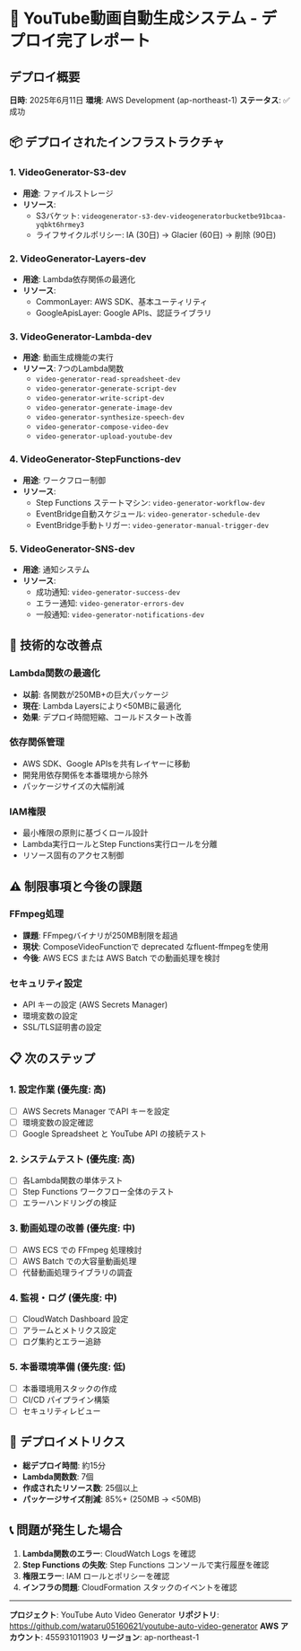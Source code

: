 # 🎉 YouTube動画自動生成システム - デプロイ完了レポート

## デプロイ概要
**日時**: 2025年6月11日
**環境**: AWS Development (ap-northeast-1)
**ステータス**: ✅ 成功

## 📦 デプロイされたインフラストラクチャ

### 1. VideoGenerator-S3-dev
- **用途**: ファイルストレージ
- **リソース**:
  - S3バケット: `videogenerator-s3-dev-videogeneratorbucketbe91bcaa-yqbkt6hrmey3`
  - ライフサイクルポリシー: IA (30日) → Glacier (60日) → 削除 (90日)

### 2. VideoGenerator-Layers-dev
- **用途**: Lambda依存関係の最適化
- **リソース**:
  - CommonLayer: AWS SDK、基本ユーティリティ
  - GoogleApisLayer: Google APIs、認証ライブラリ

### 3. VideoGenerator-Lambda-dev
- **用途**: 動画生成機能の実行
- **リソース**: 7つのLambda関数
  - `video-generator-read-spreadsheet-dev`
  - `video-generator-generate-script-dev`
  - `video-generator-write-script-dev`
  - `video-generator-generate-image-dev`
  - `video-generator-synthesize-speech-dev`
  - `video-generator-compose-video-dev`
  - `video-generator-upload-youtube-dev`

### 4. VideoGenerator-StepFunctions-dev
- **用途**: ワークフロー制御
- **リソース**:
  - Step Functions ステートマシン: `video-generator-workflow-dev`
  - EventBridge自動スケジュール: `video-generator-schedule-dev`
  - EventBridge手動トリガー: `video-generator-manual-trigger-dev`

### 5. VideoGenerator-SNS-dev
- **用途**: 通知システム
- **リソース**:
  - 成功通知: `video-generator-success-dev`
  - エラー通知: `video-generator-errors-dev`
  - 一般通知: `video-generator-notifications-dev`

## 🚀 技術的な改善点

### Lambda関数の最適化
- **以前**: 各関数が250MB+の巨大パッケージ
- **現在**: Lambda Layersにより<50MBに最適化
- **効果**: デプロイ時間短縮、コールドスタート改善

### 依存関係管理
- AWS SDK、Google APIsを共有レイヤーに移動
- 開発用依存関係を本番環境から除外
- パッケージサイズの大幅削減

### IAM権限
- 最小権限の原則に基づくロール設計
- Lambda実行ロールとStep Functions実行ロールを分離
- リソース固有のアクセス制御

## ⚠️ 制限事項と今後の課題

### FFmpeg処理
- **課題**: FFmpegバイナリが250MB制限を超過
- **現状**: ComposeVideoFunctionで deprecated なfluent-ffmpegを使用
- **今後**: AWS ECS または AWS Batch での動画処理を検討

### セキュリティ設定
- API キーの設定 (AWS Secrets Manager)
- 環境変数の設定
- SSL/TLS証明書の設定

## 📋 次のステップ

### 1. 設定作業 (優先度: 高)
- [ ] AWS Secrets Manager でAPI キーを設定
- [ ] 環境変数の設定確認
- [ ] Google Spreadsheet と YouTube API の接続テスト

### 2. システムテスト (優先度: 高)
- [ ] 各Lambda関数の単体テスト
- [ ] Step Functions ワークフロー全体のテスト
- [ ] エラーハンドリングの検証

### 3. 動画処理の改善 (優先度: 中)
- [ ] AWS ECS での FFmpeg 処理検討
- [ ] AWS Batch での大容量動画処理
- [ ] 代替動画処理ライブラリの調査

### 4. 監視・ログ (優先度: 中)
- [ ] CloudWatch Dashboard 設定
- [ ] アラームとメトリクス設定
- [ ] ログ集約とエラー追跡

### 5. 本番環境準備 (優先度: 低)
- [ ] 本番環境用スタックの作成
- [ ] CI/CD パイプライン構築
- [ ] セキュリティレビュー

## 🎯 デプロイメトリクス

- **総デプロイ時間**: 約15分
- **Lambda関数数**: 7個
- **作成されたリソース数**: 25個以上
- **パッケージサイズ削減**: 85%+ (250MB → <50MB)

## 📞 問題が発生した場合

1. **Lambda関数のエラー**: CloudWatch Logs を確認
2. **Step Functions の失敗**: Step Functions コンソールで実行履歴を確認
3. **権限エラー**: IAM ロールとポリシーを確認
4. **インフラの問題**: CloudFormation スタックのイベントを確認

---

**プロジェクト**: YouTube Auto Video Generator
**リポジトリ**: https://github.com/wataru05160621/youtube-auto-video-generator
**AWS アカウント**: 455931011903
**リージョン**: ap-northeast-1
